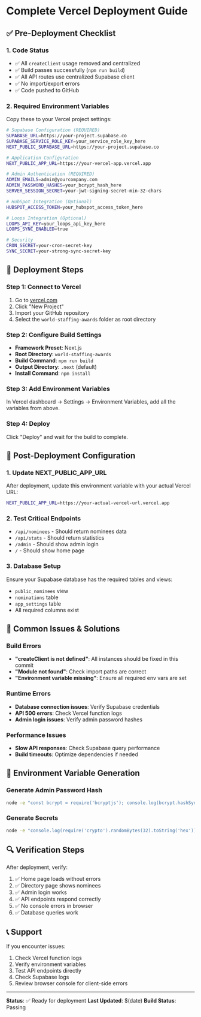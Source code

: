 # Complete Vercel Deployment Guide

## ✅ Pre-Deployment Checklist

### 1. Code Status
- ✅ All `createClient` usage removed and centralized
- ✅ Build passes successfully (`npm run build`)
- ✅ All API routes use centralized Supabase client
- ✅ No import/export errors
- ✅ Code pushed to GitHub

### 2. Required Environment Variables

Copy these to your Vercel project settings:

```bash
# Supabase Configuration (REQUIRED)
SUPABASE_URL=https://your-project.supabase.co
SUPABASE_SERVICE_ROLE_KEY=your_service_role_key_here
NEXT_PUBLIC_SUPABASE_URL=https://your-project.supabase.co

# Application Configuration
NEXT_PUBLIC_APP_URL=https://your-vercel-app.vercel.app

# Admin Authentication (REQUIRED)
ADMIN_EMAILS=admin@yourcompany.com
ADMIN_PASSWORD_HASHES=your_bcrypt_hash_here
SERVER_SESSION_SECRET=your-jwt-signing-secret-min-32-chars

# HubSpot Integration (Optional)
HUBSPOT_ACCESS_TOKEN=your_hubspot_access_token_here

# Loops Integration (Optional)
LOOPS_API_KEY=your_loops_api_key_here
LOOPS_SYNC_ENABLED=true

# Security
CRON_SECRET=your-cron-secret-key
SYNC_SECRET=your-strong-sync-secret-key
```

## 🚀 Deployment Steps

### Step 1: Connect to Vercel
1. Go to [vercel.com](https://vercel.com)
2. Click "New Project"
3. Import your GitHub repository
4. Select the `world-staffing-awards` folder as root directory

### Step 2: Configure Build Settings
- **Framework Preset**: Next.js
- **Root Directory**: `world-staffing-awards`
- **Build Command**: `npm run build`
- **Output Directory**: `.next` (default)
- **Install Command**: `npm install`

### Step 3: Add Environment Variables
In Vercel dashboard → Settings → Environment Variables, add all the variables from above.

### Step 4: Deploy
Click "Deploy" and wait for the build to complete.

## 🔧 Post-Deployment Configuration

### 1. Update NEXT_PUBLIC_APP_URL
After deployment, update this environment variable with your actual Vercel URL:
```bash
NEXT_PUBLIC_APP_URL=https://your-actual-vercel-url.vercel.app
```

### 2. Test Critical Endpoints
- `/api/nominees` - Should return nominees data
- `/api/stats` - Should return statistics
- `/admin` - Should show admin login
- `/` - Should show home page

### 3. Database Setup
Ensure your Supabase database has the required tables and views:
- `public_nominees` view
- `nominations` table
- `app_settings` table
- All required columns exist

## 🐛 Common Issues & Solutions

### Build Errors
- **"createClient is not defined"**: All instances should be fixed in this commit
- **"Module not found"**: Check import paths are correct
- **"Environment variable missing"**: Ensure all required env vars are set

### Runtime Errors
- **Database connection issues**: Verify Supabase credentials
- **API 500 errors**: Check Vercel function logs
- **Admin login issues**: Verify admin password hashes

### Performance Issues
- **Slow API responses**: Check Supabase query performance
- **Build timeouts**: Optimize dependencies if needed

## 📝 Environment Variable Generation

### Generate Admin Password Hash
```bash
node -e "const bcrypt = require('bcryptjs'); console.log(bcrypt.hashSync('your-password', 10));"
```

### Generate Secrets
```bash
node -e "console.log(require('crypto').randomBytes(32).toString('hex'));"
```

## 🔍 Verification Steps

After deployment, verify:
1. ✅ Home page loads without errors
2. ✅ Directory page shows nominees
3. ✅ Admin login works
4. ✅ API endpoints respond correctly
5. ✅ No console errors in browser
6. ✅ Database queries work

## 📞 Support

If you encounter issues:
1. Check Vercel function logs
2. Verify environment variables
3. Test API endpoints directly
4. Check Supabase logs
5. Review browser console for client-side errors

---

**Status**: ✅ Ready for deployment
**Last Updated**: $(date)
**Build Status**: Passing